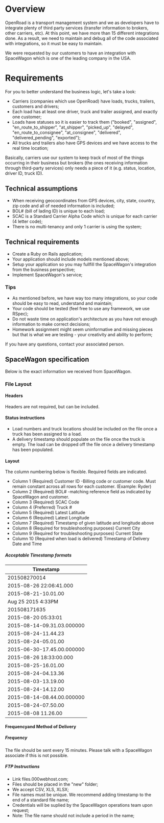 # Overview

OpenRoad is a transport management system and we as developers have to integrate plenty of third party services (transfer information to brokers, other carriers, etc).  At this point, we have more than 15 different integrations done. As a result, we need to maintain and debug all of the code associated with integrations, so it must be easy to maintain.

We were requested by our customers to have an integration with SpaceWagon which is one of the leading company in the USA.

# Requirements

For you to better understand the business logic, let's take a look:

* Carriers (companies which use OpenRoad) have loads, trucks, trailers,
  customers and drivers;
* Each load has at least one driver, truck and trailer assigned, and exactly one
  customer;
* Loads have statuses so it is easier to track them ("booked", "assigned", "en_route_to_shipper", "at_shipper", "picked_up", "delayed", "en_route_to_consignee", "at_consignee", "delivered", "delivered_pending", "exported");
* All trucks and trailers also have GPS devices and we have access to the real time location;

Basically, carriers use our system to keep track of most of the things occurring in their business but brokers (the ones receiving information through third-party services) only needs a piece of it (e.g. status, location, driver ID, truck ID).

## Technical assumptions

* When receiving geocoordinates from GPS devices, city, state, country, zip code and all of needed information is included;
* BOL# (bill of lading ID) is unique to each load;
* SCAC is a Standard Carrier Alpha Code which is unique for each carrier (4 letter code);
* There is no multi-tenancy and only 1 carrier is using the system;

## Technical requirements
* Create a Ruby on Rails application;
* Your application should include models mentioned above;
* Setup your application so you may fullfill the SpaceWagon's integration from the business perspective;
* Implement SpaceWagon's service;

### Tips
* As mentioned before, we have way too many integrations, so your code should be
  easy to read, understand and maintain;
* Your code should be tested (feel free to use any framework, we use RSpec);
* Do not waste time on application's architecture as you have not enough
  information to make correct decisions;
* Homework assignment might seem uninformative and missing pieces but that is
  what we are testing - your creativity and ability to perform;

If you have any questions, contact your associated person.

## SpaceWagon specification

Below is the exact information we received from SpaceWagon.

### File Layout

#### Headers
Headers are not required, but can be included.

#### Status instructions

* Load numbers and truck locations should be included on the file once a truck has been assigned to a load.
* A delivery timestamp should populate on the file once the truck is empty. The load can be dropped off the file once a delivery timestamp has been populated.

#### Layout
The column numbering below is flexible. Required fields are indicated.
* Column 1 (Required)
  Customer ID -Billing code or customer code. Must remain constant across all rows for each customer. (Example: Ryder)
* Column 2 (Required)
  BOL# -matching reference field as indicated by SpaceWagon and customer.
* Column 3 (Required)
  SCAC Code
* Column 4 (Preferred)
  Truck #
* Column 5 (Required)
  Latest Latitude
* Column 6 (Required)
  Latest Longitude
* Column 7 (Required)
  Timestamp of given latitude and longitude above
* Column 8 (Required for troubleshooting purposes)
  Current City
* Column 9 (Required for troubleshooting purposes)
  Current State
* Column 10 (Required when load is delivered)
  Timestamp of Delivery Date and Time

##### Acceptable Timestamp formats

|Timestamp    |
|---          |
|201508270014 |
|2015-08-26 22:06:41.000|
|2015-08-21-10.01.00|
|Aug 25 2015 4:33PM|
|201508171635|
|2015-08-20 05:33:01|
|2015-08-14-09.31.03.000000|
|2015-08-24-11.44.23|
|2015-08-24-05.01.00|
|2015-06-30-17.45.00.000000|
|2015-08-26 18:33:00.000|
|2015-08-25-16.01.00|
|2015-08-24-04.13.36|
|2015-08-03-13.19.00|
|2015-08-24-14.12.00|
|2015-08-14-08.44.00.000000|
|2015-08-24-07.50.00|
|2015-08-08 11.26.00|

#### Frequencyand Method of Delivery

##### Frequency
The file should be sent every 15 minutes. Please talk with a SpaceWagon associate if this is not possible.

##### FTP Instructions
* Link files.000webhost.com;
* Files should be placed in the "new" folder;
* We accept CSV, XLS, XLSX;
* File names must be unique. We recommend adding timestamp to the end of a standard file name;
* Credentials will be suplied by the SpaceWagon operations team upon request;
* Note: The file name should not include a period in the name;
